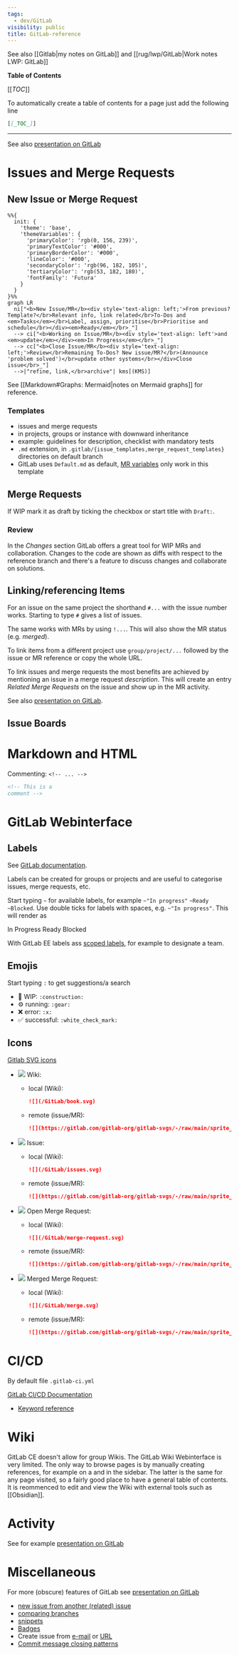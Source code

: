 ```yaml
---
tags:
  - dev/GitLab
visibility: public
title: GitLab-reference
---
```


See also [[Gitlab|my notes on GitLab]] and [[rug/lwp/GitLab|Work notes LWP: GitLab]]

**Table of Contents**

<!-- This automatically creates a Table of Contents. Unfortunately there doesn't seem to be a way to exlude headings from it, so if one creates a heading for the ToC, it shows up in the ToC itself. -->
[[_TOC_]]

To automatically create a table of contents for a page just add the following line

```markdown
[[_TOC_]]
```

---

See also [presentation on GitLab](sebastian/2023_presentation_GitLab/slides.html)

# Issues and Merge Requests

## New Issue or Merge Request

```mermaid
%%{
  init: {
    'theme': 'base',
    'themeVariables': {
      'primaryColor': 'rgb(0, 156, 239)',
      'primaryTextColor': '#000',
      'primaryBorderColor': '#000',
      'lineColor': '#000',
      'secondaryColor': 'rgb(96, 182, 105)',
      'tertiaryColor': 'rgb(53, 182, 180)',
      'fontFamily': 'Futura'
    }
  }
}%%
graph LR
  ni["<b>New Issue/MR</b><div style='text-align: left;'>From previous? Template?</br>Relevant info, link related</br>To-Dos and <em>Tasks</em></br>Label, assign, prioritise</br>Prioritise and schedule</br></div><em>Ready</em></br>_"]
  --> ci["<b>Working on Issue/MR</b><div style='text-align: left'>and <em>update</em></div><em>In Progress</em></br>_"]
  --> cc["<b>Close Issue/MR</b><div style='text-align: left;'>Review</br>Remaining To-Dos? New issue/MR?</br>(Announce 'problem solved')</br>update other systems</br></div>Close issue</br>_"]
  -->|"refine, link,</br>archive"| kms[(KMS)]
```

See [[Markdown#Graphs: Mermaid|notes on Mermaid graphs]] for reference.

### Templates

- issues and merge requests
- in projects, groups or instance with downward inheritance
- example: guidelines for description, checklist with mandatory tests
- `.md` extension, in `.gitlab/{issue_templates,merge_request_templates}` directories on default branch
- GitLab uses `Default.md` as default, [MR variables](https://docs.gitlab.com/ee/user/project/description_templates.html#supported-variables-in-merge-request-templates) only work in this template

## Merge Requests

If WIP mark it as draft by ticking the checkbox or start title with `Draft:`.

### Review

In the <em>Changes</em> section GitLab offers a great tool for WIP MRs and collaboration. Changes to the code are shown as diffs with respect to the reference branch and there's a feature to discuss changes and collaborate on solutions.

## Linking/referencing Items

For an issue on the same project the shorthand `#...` with the issue number works. Starting to type  `#` gives a list of issues.

The same works with MRs by using `!...`. This will also show the MR status (e.g. <em>merged</em>).

To link items from a different project use `group/project/...` followed by the issue or MR reference or copy the whole URL.

To link issues and merge requests the most benefits are achieved by mentioning an issue in a merge request _description_. This will create an entry <em>Related Merge Requests</em> on the issue and show up in the MR activity.

See also [presentation on GitLab](sebastian/2023_presentation_GitLab/slides.html#/referencing-linking/0).

## Issue Boards

# Markdown and HTML

Commenting: `<!-- ... -->`

```markdown
<!-- This is a
comment -->
```

# GitLab Webinterface

## Labels

See [GitLab documentation](https://docs.gitlab.com/ee/user/project/labels.html).

Labels can be created for groups or projects and are useful to categorise issues, merge requests, etc.

Start typing `~` for available labels, for example `~"In progress"` `~Ready` `~Blocked`. Use double ticks for labels with spaces, e.g. `~"In progress"`. This will render as

<font class="gitlabel_inprogress">In Progress</font>
<font class="gitlabel_ready">Ready</font>
<font class="gitlabel_blocked">Blocked</font>

With GitLab EE labels ass [scoped labels](https://docs.gitlab.com/ee/user/project/labels.html#scoped-labels), for example to designate a team.



## Emojis

Start typing `:` to get suggestions/a search

- :construction: WIP: `:construction:`
- :gear: running: `:gear:`
- :x: error: `:x:`
- :white_check_mark: successful: `:white_check_mark:`

## Icons

[Gitlab SVG icons](https://gitlab.com/gitlab-org/gitlab-svgs/-/tree/main/sprite_icons)

- ![](/GitLab/book.svg) Wiki:
    - local (Wiki):

      ```Markdown
      ![](/GitLab/book.svg)
      ```

    - remote (issue/MR):

      ```Markdown
      ![](https://gitlab.com/gitlab-org/gitlab-svgs/-/raw/main/sprite_icons/book.svg)
      ```

- ![](/GitLab/issues.svg) Issue:
    - local (Wiki):

      ```Markdown
      ![](/GitLab/issues.svg)
      ```

    - remote (issue/MR):

      ```Markdown
      ![](https://gitlab.com/gitlab-org/gitlab-svgs/-/raw/main/sprite_icons/issues.svg)
      ```

- ![](/GitLab/merge-request.svg) Open Merge Request:
    - local (Wiki):

      ```Markdown
      ![](/GitLab/merge-request.svg)
      ```

    - remote (issue/MR):

      ```Markdown
      ![](https://gitlab.com/gitlab-org/gitlab-svgs/-/raw/main/sprite_icons/merge-request.svg)
      ```

- ![](/GitLab/merge.svg) Merged Merge Request:
    - local (Wiki):

      ```Markdown
      ![](/GitLab/merge.svg)
      ```

    - remote (issue/MR):

      ```Markdown
      ![](https://gitlab.com/gitlab-org/gitlab-svgs/-/raw/main/sprite_icons/merge.svg)
      ```

# CI/CD

By default file `.gitlab-ci.yml`

[GitLab CI/CD Documentation](https://docs.gitlab.com/ee/ci/)

- [Keyword reference](https://docs.gitlab.com/ee/ci/yaml/)

# Wiki

GitLab CE doesn't allow for group Wikis. The GitLab Wiki Webinterface is very limited. The only way to browse pages is by manually creating references, for example on a and in the sidebar. The latter is the same for any page visited, so a fairly good place to have a general table of contents. It is reommenced to edit and view the Wiki with external tools such as [[Obsidian]].

# Activity

See for example [presentation on GitLab](sebastian/2023_presentation_GitLab/slides.html#/merge-activity---changelog)

# Miscellaneous

For more (obscure) features of GitLab see [presentation on GitLab](sebastian/2023_presentation_GitLab/slides.html#/honourable-mentions/5)

<ul>
<li><a href="https://docs.gitlab.com/ee/user/project/issues/create_issues.html#from-another-issue-or-incident">new issue from another (related) issue</a></li>
<li><a href="https://docs.gitlab.com/ee/user/project/repository/branches/#compare-branches">comparing branches</a></li>
<li><a href="https://docs.gitlab.com/ee/user/snippets.html">snippets</a></li>
<li><a href="https://docs.gitlab.com/ee/user/project/badges">Badges</a></li>
<li>Create issue from <a href="https://docs.gitlab.com/ee/user/project/issues/create_issues.html#by-sending-an-email">e-mail</a> or <a href="https://docs.gitlab.com/ee/user/project/issues/create_issues.html#using-a-url-with-prefilled-values">URL</a></li>
<li><a href="https://docs.gitlab.com/ee/user/project/issues/managing_issues.html#closing-issues-automatically">Commit message closing patterns</a></li>
</ul>
